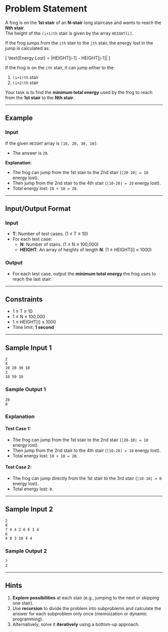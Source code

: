 # Problem Statement

A frog is on the **1st stair** of an **N-stair** long staircase and wants to reach the **Nth stair**.  
The height of the `(i+1)th` stair is given by the array `HEIGHT[i]`.

If the frog jumps from the `ith` stair to the `jth` stair, the energy lost in the jump is calculated as:

\[
\text{Energy Lost} = |HEIGHT[i-1] - HEIGHT[j-1]|
\]

If the frog is on the `ith` stair, it can jump either to the:

1. `(i+1)th` stair
2. `(i+2)th` stair

Your task is to find the **minimum total energy** used by the frog to reach from the **1st stair** to the **Nth stair**.

---

## Example

### Input

If the given `HEIGHT` array is `[10, 20, 30, 10]`:

- The answer is `20`.

**Explanation**:

- The frog can jump from the 1st stair to the 2nd stair (`|20-10| = 10` energy lost).
- Then jump from the 2nd stair to the 4th stair (`|10-20| = 10` energy lost).
- Total energy lost: `10 + 10 = 20`.

---

## Input/Output Format

### Input

- **T**: Number of test cases. (1 ≤ T ≤ 10)
- For each test case:
  - **N**: Number of stairs. (1 ≤ N ≤ 100,000)
  - **HEIGHT**: An array of heights of length **N**. (1 ≤ HEIGHT[i] ≤ 1000)

### Output

- For each test case, output the **minimum total energy** the frog uses to reach the last stair.

---

## Constraints

- 1 ≤ T ≤ 10
- 1 ≤ N ≤ 100,000
- 1 ≤ HEIGHT[i] ≤ 1000
- Time limit: **1 second**

---

## Sample Input 1

```
2
4
10 20 30 10
3
10 50 10
```

### Sample Output 1

```
20
0
```

### Explanation

#### Test Case 1:

- The frog can jump from the 1st stair to the 2nd stair (`|20-10| = 10` energy lost).
- Then jump from the 2nd stair to the 4th stair (`|10-20| = 10` energy lost).
- Total energy lost: `10 + 10 = 20`.

#### Test Case 2:

- The frog can jump directly from the 1st stair to the 3rd stair (`|10-10| = 0` energy lost).
- Total energy lost: `0`.

---

## Sample Input 2

```
2
8
7 4 4 2 6 6 3 4
6
4 8 3 10 4 4
```

### Sample Output 2

```
7
2
```

---

## Hints

1. **Explore possibilities** at each stair (e.g., jumping to the next or skipping one stair).
2. Use **recursion** to divide the problem into subproblems and calculate the answer for each subproblem only once (memoization or dynamic programming).
3. Alternatively, solve it **iteratively** using a bottom-up approach.
